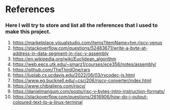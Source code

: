 # References

### Here I will try to store and list all the references that I used to make this project. 

1) https://marketplace.visualstudio.com/items?itemName=hm.riscv-venus
2) https://stackoverflow.com/questions/52483671/write-a-byte-at-address-in-data-segment-in-risc-v-assembly
3) https://en.wikipedia.org/wiki/Euclidean_algorithm
4) https://web.eecs.utk.edu/~smarz1/courses/ece356/notes/assembly/
5) https://github.com/TheThirdOne/rars
6) https://luplab.cs.ucdavis.edu/2022/06/03/rvcodec-js.html
7) https://www.eg.bucknell.edu/~csci206/riscv-converter/index.html
8) https://www.chibialiens.com/riscv/
9) https://danielmangum.com/posts/risc-v-bytes-intro-instruction-formats/
10) https://stackoverflow.com/questions/2616906/how-do-i-output-coloured-text-to-a-linux-terminal